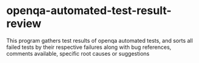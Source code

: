 # openqa-automated-test-result-review
This program gathers test results of openqa automated tests, and sorts all failed tests by their respective failures along with bug references, comments available, specific root causes or suggestions
